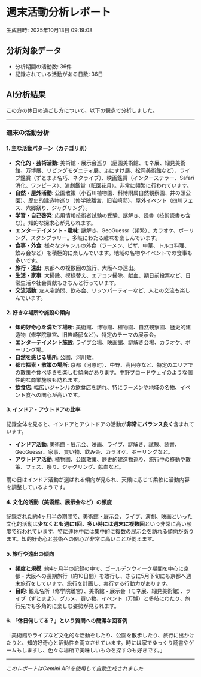 # 週末活動分析レポート

生成日時: 2025年10月13日 09:19:08

## 分析対象データ
- 分析期間の活動数: 36件
- 記録されている活動がある日数: 36日

## AI分析結果

この方の休日の過ごし方について、以下の観点で分析しました。

---

### 週末の活動分析

#### 1. 主な活動パターン（カテゴリ別）

*   **文化的・芸術活動**: 美術館・展示会巡り（庭園美術館、モネ展、細見美術館、万博展、リビングモダニティ展、ふにすけ展、松岡美術館など）、ライブ鑑賞（ずとまよ名巧、ネタライブ）、映画鑑賞（インターステラー、Safari消化、ワンピース）、演劇鑑賞（祇園花月）。非常に頻繁に行われています。
*   **自然・屋外活動**: 公園散策（小石川植物園、科博附属自然観察園、井の頭公園）、歴史的建造物巡り（修学院離宮、旧岩崎邸）、屋外イベント（四川フェス、六郷祭り、ジャグリング）。
*   **学習・自己啓発**: 応用情報技術者試験の受験、謎解き、読書（技術読書も含む）。知的な探求心が見られます。
*   **エンターテイメント・趣味**: 謎解き、GeoGuessr（頻繁）、カラオケ、ボーリング、スタンプラリー。多岐にわたる趣味を楽しんでいます。
*   **食事・外食**: 様々なジャンルの外食（ラーメン、ピザ、中華、トルコ料理、飲み会など）を積極的に楽しんでいます。地域の名物やイベントでの食事も多いです。
*   **旅行・遠出**: 京都への複数回の旅行、大阪への遠出。
*   **生活・家事**: 大掃除、模様替え、エアコン掃除、献血、期日前投票など、日常生活や社会貢献もきちんと行っています。
*   **交流活動**: 友人宅訪問、飲み会、リッツパーティーなど、人との交流も楽しんでいます。

#### 2. 好きな場所や施設の傾向

*   **知的好奇心を満たす場所**: 美術館、博物館、植物園、自然観察園、歴史的建造物（修学院離宮、旧岩崎邸など）、特定のテーマの展示会。
*   **エンターテイメント施設**: ライブ会場、映画館、謎解き会場、カラオケ、ボーリング場。
*   **自然を感じる場所**: 公園、河川敷。
*   **都市探索・散策の場所**: 京都（河原町）、中野、高円寺など、特定のエリアでの散策や食べ歩きを楽しむ傾向があります。中野ブロードウェイのような個性的な商業施設も訪れます。
*   **飲食店**: 幅広いジャンルの飲食店を訪れ、特にラーメンや地域の名物、イベント食への関心が高いです。

#### 3. インドア・アウトドアの比率

記録全体を見ると、インドアとアウトドアの活動が**非常にバランス良く**含まれています。
*   **インドア活動**: 美術館・展示会、映画、ライブ、謎解き、試験、読書、GeoGuessr、家事、買い物、飲み会、カラオケ、ボーリングなど。
*   **アウトドア活動**: 植物園、公園散策、歴史的建造物巡り、旅行中の移動や散策、フェス、祭り、ジャグリング、献血など。

雨の日はインドア活動が選ばれる傾向が見られ、天候に応じて柔軟に活動内容を調整しているようです。

#### 4. 文化的活動（美術館、展示会など）の頻度

記録された約4ヶ月半の期間で、美術館・展示会、ライブ、演劇、映画といった文化的活動は**少なくとも週に1回、多い時には週末に複数回**という非常に高い頻度で行われています。特に連休中には集中的に複数の展示会を訪れる傾向があります。知的好奇心と芸術への関心が非常に高いことが伺えます。

#### 5. 旅行や遠出の傾向

*   **頻度と規模**: 約4ヶ月半の記録の中で、ゴールデンウィーク期間を中心に京都・大阪への長期旅行（約10日間）を敢行し、さらに5月下旬にも京都へ週末旅行をしています。旅行を計画し、実行する行動力があります。
*   **目的**: 観光名所（修学院離宮）、美術館・展示会（モネ展、細見美術館）、ライブ（ずとまよ）、グルメ、買い物、イベント（万博）と多岐にわたり、旅行先でも多角的に楽しむ姿勢が見られます。

#### 6. 「休日何してる？」という質問への簡潔な回答例

「美術館やライブなど文化的な活動をしたり、公園を散歩したり、旅行に出かけたりと、知的好奇心と活動性を両立させています。時には家でゆっくり読書やゲームもしますし、色々な場所で美味しいものを探すのも好きです。」

---
*このレポートはGemini APIを使用して自動生成されました*
